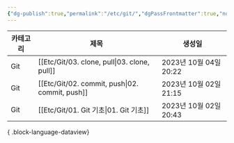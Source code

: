 ```yaml
---
{"dg-publish":true,"permalink":"/etc/git/","dgPassFrontmatter":true,"noteIcon":""}
---
```


| 카테고리 | 제목                                                | 생성일                 |
| ---- | ------------------------------------------------- | ------------------- |
| Git  | [[Etc/Git/03. clone, pull\|03. clone, pull]]   | 2023년 10월 04일 20:22 |
| Git  | [[Etc/Git/02. commit, push\|02. commit, push]] | 2023년 10월 02일 21:15 |
| Git  | [[Etc/Git/01. Git 기초\|01. Git 기초]]             | 2023년 10월 02일 20:43 |

{ .block-language-dataview}
